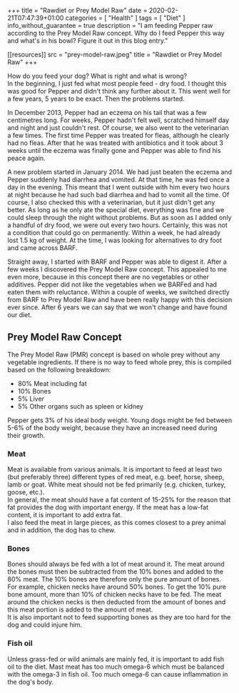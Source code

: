 +++
title =  "Rawdiet or Prey Model Raw"
date = 2020-02-21T07:47:39+01:00
categories = [
    "Health"
]
tags = [
    "Diet"
]
info_without_guarantee = true
description = "I am feeding Pepper raw according to the Prey Model Raw concept. Why do I feed Pepper this way and what's in his bowl? Figure it out in this blog entry."

[[resources]]
  src = "prey-model-raw.jpeg"
  title = "Rawdiet or Prey Model Raw"
+++

How do you feed your dog? What is right and what is wrong?  
In the beginning, I just fed what most people feed - dry food. I thought this was good for Pepper and didn't think any further about it. This went well for a few years, 5 years to be exact. Then the problems started.

In December 2013, Pepper had an eczema on his tail that was a few centimetres long. For weeks, Pepper hadn't felt well, scratched himself day and night and just couldn't rest. Of course, we also went to the veterinarian a few times. The first time Pepper was treated for fleas, although he clearly had no fleas. After that he was treated with antibiotics and it took about 3 weeks until the eczema was finally gone and Pepper was able to find his peace again.

A new problem started in January 2014. We had just beaten the eczema and Pepper suddenly had diarrhea and vomited. At that time, he was fed once a day in the evening. This meant that I went outside with him every two hours at night because he had such bad diarrhea and had to vomit all the time. Of course, I also checked this with a veterinarian, but it just didn't get any better. As long as he only ate the special diet, everything was fine and we could sleep through the night without problems. But as soon as I added only a handful of dry food, we were out every two hours. Certainly, this was not a condition that could go on permanently. Within a week, he had already lost 1.5 kg of weight. At the time, I was looking for alternatives to dry foot and came across BARF.

Straight away, I started with BARF and Pepper was able to digest it. After a few weeks I discovered the Prey Model Raw concept. This appealed to me even more, because in this concept there are no vegetables or other additives. Pepper did not like the vegetables when we BARFed and had eaten them with reluctance. Within a couple of weeks, we switched directly from BARF to Prey Model Raw and have been really happy with this decision ever since. After 6 years we can say that we won't change and have found our diet.


## Prey Model Raw Concept
The Prey Model Raw (PMR) concept is based on whole prey without any vegetable ingredients. If there is no way to feed whole prey, this is compiled based on the following breakdown:
+ 80% Meat including fat
+ 10% Bones
+ 5% Liver
+ 5% Other organs such as spleen or kidney

Pepper gets 3% of his ideal body weight. Young dogs might be fed between 5-6% of the body weight, because they have an increased need during their growth.

### Meat
Meat is available from various animals. It is important to feed at least two (but preferably three) different types of red meat, e.g. beef, horse, sheep, lamb or goat. White meat should not be fed primarily (e.g. chicken, turkey, goose, etc.).  
In general, the meat should have a fat content of 15-25% for the reason that fat provides the dog with important energy. If the meat has a low-fat content, it is important to add extra fat.  
I also feed the meat in large pieces, as this comes closest to a prey animal and in addition, the dog has to chew.

### Bones
Bones should always be fed with a lot of meat around it. The meat around the bones must then be subtracted from the 10% bones and added to the 80% meat. The 10% bones are therefore only the pure amount of bones.  
For example, chicken necks have around 50% bones. To get the 10% pure bone amount, more than 10% of chicken necks have to be fed. The meat around the chicken necks is then deducted from the amount of bones and this meat portion is added to the amount of meat.  
It is also important not to feed supporting bones as they are too hard for the dog and could injure him.

### Fish oil
Unless grass-fed or wild animals are mainly fed, it is important to add fish oil to the diet. Mast meat has too much omega-6 which must be balanced with the omega-3 in fish oil. Too much omega-6 can cause inflammation in the dog's body.
